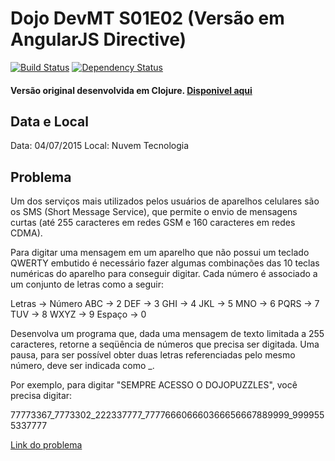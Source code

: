 # Dojo DevMT S01E02 (Versão em AngularJS Directive)
[![Build Status][travis-image]][travis-url] [![Dependency Status][daviddm-image]][daviddm-url]

#### Versão original desenvolvida em Clojure. [Disponivel aqui](https://github.com/devmatogrosso/dojo-s01e02-escrevendo-no-celular)

## Data e Local
Data: 04/07/2015
Local: Nuvem Tecnologia

## Problema
Um dos serviços mais utilizados pelos usuários de aparelhos celulares são os SMS (Short Message Service), que permite o envio de mensagens curtas (até 255 caracteres em redes GSM e 160 caracteres em redes CDMA).

Para digitar uma mensagem em um aparelho que não possui um teclado QWERTY embutido é necessário fazer algumas combinações das 10 teclas numéricas do aparelho para conseguir digitar. Cada número é associado a um conjunto de letras como a seguir:

  Letras  ->  Número
  ABC    ->  2
  DEF    ->  3
  GHI    ->  4
  JKL    ->  5
  MNO    ->  6
  PQRS    ->  7
  TUV    ->  8
  WXYZ   ->  9
  Espaço -> 0

Desenvolva um programa que, dada uma mensagem de texto limitada a 255 caracteres, retorne a seqüência de números que precisa ser digitada. Uma pausa, para ser possível obter duas letras referenciadas pelo mesmo número, deve ser indicada como _.

Por exemplo, para digitar "SEMPRE ACESSO O DOJOPUZZLES", você precisa digitar:

  77773367_7773302_222337777_777766606660366656667889999_9999555337777

[Link do problema](http://dojopuzzles.com/problemas/exibe/escrevendo-no-celular/)

[travis-image]: https://travis-ci.org/gpedro/dojo-s01e02-escrevendo-no-celular.angular.svg?branch=master
[travis-url]: https://travis-ci.org/gpedro/dojo-s01e02-escrevendo-no-celular.angular
[daviddm-image]: https://david-dm.org/gpedro/dojo-s01e02-escrevendo-no-celular.angular.svg?theme=shields.io
[daviddm-url]: https://david-dm.org/gpedro/dojo-s01e02-escrevendo-no-celular.angular
